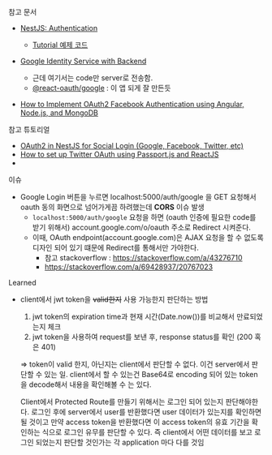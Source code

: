 참고 문서

- [NestJS: Authentication](https://docs.nestjs.com/security/authentication)

  - [Tutorial 예제 코드](https://github.com/nestjs/nest/tree/master/sample/19-auth-jwt)

- [Google Identity Service with Backend](https://github.com/MomenSherif/react-oauth/issues/12#issuecomment-1131408898)
  - 근데 여기서는 code만 server로 전송함.
  - [@react-oauth/google](https://github.com/MomenSherif/react-oauth) : 이 앱 되게 잘 만든듯
- [How to Implement OAuth2 Facebook Authentication using Angular, Node.js, and MongoDB](https://betterprogramming.pub/jwt-and-passport-jwt-strategy-for-your-nestjs-rest-api-project-cafa9dd59890)

참고 튜토리얼

- [OAuth2 in NestJS for Social Login (Google, Facebook, Twitter, etc)](https://javascript.plainenglish.io/oauth2-in-nestjs-for-social-login-google-facebook-twitter-etc-8b405d570fd2)
- [How to set up Twitter OAuth using Passport.js and ReactJS](https://medium.com/free-code-camp/how-to-set-up-twitter-oauth-using-passport-js-and-reactjs-9ffa6f49ef0)
- [](https://medium.com/@baptiste.arnaud95/how-to-handle-facebook-login-with-nestjs-89c5c30d566c)

이슈

- Google Login 버튼을 누르면 localhost:5000/auth/google 을 GET 요청해서 oauth 동의 화면으로 넘어가게끔 하려했는데 **CORS** 이슈 발생
  - `localhost:5000/auth/google` 요청을 하면 (oauth 인증에 필요한 code를 받기 위해서) account.google.com/o/oauth 주소로 Redirect 시켜준다.
  - 이때, OAuth endpoint(account.google.com)은 AJAX 요청을 할 수 없도록 디자인 되어 있기 떄문에 Redirect를 통해서만 가야한다.
    - 참고 stackoverflow : https://stackoverflow.com/a/43276710
    - https://stackoverflow.com/a/69428937/20767023

Learned

- client에서 jwt token을 ~~valid한지~~ 사용 가능한지 판단하는 방법

  1. jwt token의 expiration time과 현재 시간(Date.now())를 비교해서 만료되었는지 체크
  2. jwt token을 사용하여 request를 보낸 후, response status를 확인 (200 혹은 401)

  => token이 valid 한지, 아닌지는 client에서 판단할 수 없다. 이건 server에서 판단할 수 있는 일. client에서 할 수 있는건 Base64로 encoding 되어 있는 token을 decode해서 내용을 확인해볼 수 는 있다.

  Client에서 Protected Route를 만들기 위해서는 로그인 되어 있는지 판단해야한다. 로그인 후에 server에서 user를 반환했다면 user 데이터가 있는지를 확인하면 될 것이고 만약 access token을 반환했다면 이 access token의 유효 기간을 확인하는 식으로 로그인 유무를 판단할 수 있다. 즉 client에서 어떤 데이터를 보고 로그인 되었는지 판단할 것인가는 각 application 마다 다를 것임
